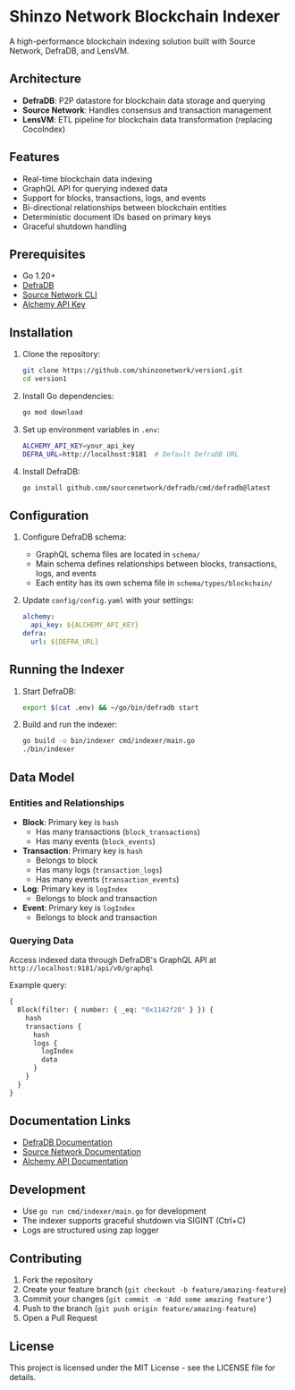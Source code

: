 # Shinzo Network Blockchain Indexer

A high-performance blockchain indexing solution built with Source Network, DefraDB, and LensVM.

## Architecture

- **DefraDB**: P2P datastore for blockchain data storage and querying
- **Source Network**: Handles consensus and transaction management
- **LensVM**: ETL pipeline for blockchain data transformation (replacing CocoIndex)

## Features

- Real-time blockchain data indexing
- GraphQL API for querying indexed data
- Support for blocks, transactions, logs, and events
- Bi-directional relationships between blockchain entities
- Deterministic document IDs based on primary keys
- Graceful shutdown handling

## Prerequisites

- Go 1.20+
- [DefraDB](https://github.com/sourcenetwork/defradb)
- [Source Network CLI](https://docs.sourcenetwork.io/cli)
- [Alchemy API Key](https://www.alchemy.com/docs)

## Installation

1. Clone the repository:
   ```bash
   git clone https://github.com/shinzonetwork/version1.git
   cd version1
   ```

2. Install Go dependencies:
   ```bash
   go mod download
   ```

3. Set up environment variables in `.env`:
   ```bash
   ALCHEMY_API_KEY=your_api_key
   DEFRA_URL=http://localhost:9181  # Default DefraDB URL
   ```

4. Install DefraDB:
   ```bash
   go install github.com/sourcenetwork/defradb/cmd/defradb@latest
   ```

## Configuration

1. Configure DefraDB schema:
   - GraphQL schema files are located in `schema/`
   - Main schema defines relationships between blocks, transactions, logs, and events
   - Each entity has its own schema file in `schema/types/blockchain/`

2. Update `config/config.yaml` with your settings:
   ```yaml
   alchemy:
     api_key: ${ALCHEMY_API_KEY}
   defra:
     url: ${DEFRA_URL}
   ```

## Running the Indexer

1. Start DefraDB:
   ```bash
   export $(cat .env) && ~/go/bin/defradb start
   ```

2. Build and run the indexer:
   ```bash
   go build -o bin/indexer cmd/indexer/main.go
   ./bin/indexer
   ```

## Data Model

### Entities and Relationships
- **Block**: Primary key is `hash`
  - Has many transactions (`block_transactions`)
  - Has many events (`block_events`)
- **Transaction**: Primary key is `hash`
  - Belongs to block
  - Has many logs (`transaction_logs`)
  - Has many events (`transaction_events`)
- **Log**: Primary key is `logIndex`
  - Belongs to block and transaction
- **Event**: Primary key is `logIndex`
  - Belongs to block and transaction

### Querying Data

Access indexed data through DefraDB's GraphQL API at `http://localhost:9181/api/v0/graphql`

Example query:
```graphql
{
  Block(filter: { number: { _eq: "0x1142f20" } }) {
    hash
    transactions {
      hash
      logs {
        logIndex
        data
      }
    }
  }
}
```

## Documentation Links

- [DefraDB Documentation](https://github.com/sourcenetwork/defradb)
- [Source Network Documentation](https://docs.sourcenetwork.io)
- [Alchemy API Documentation](https://docs.alchemy.com/reference/api-overview)

## Development

- Use `go run cmd/indexer/main.go` for development
- The indexer supports graceful shutdown via SIGINT (Ctrl+C)
- Logs are structured using zap logger

## Contributing

1. Fork the repository
2. Create your feature branch (`git checkout -b feature/amazing-feature`)
3. Commit your changes (`git commit -m 'Add some amazing feature'`)
4. Push to the branch (`git push origin feature/amazing-feature`)
5. Open a Pull Request

## License

This project is licensed under the MIT License - see the LICENSE file for details.
